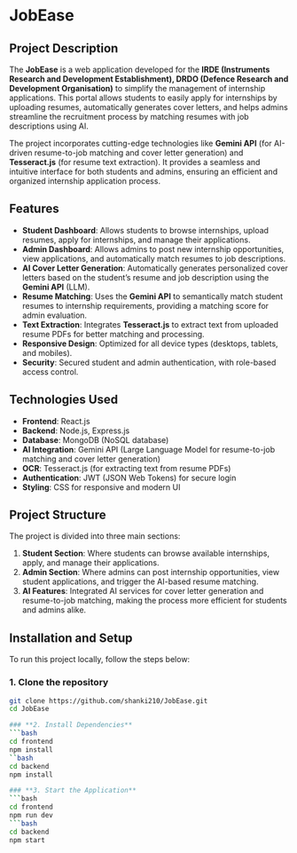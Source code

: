 # **JobEase**

## **Project Description**
The **JobEase** is a web application developed for the **IRDE (Instruments Research and Development Establishment), DRDO (Defence Research and Development Organisation)** to simplify the management of internship applications. This portal allows students to easily apply for internships by uploading resumes, automatically generates cover letters, and helps admins streamline the recruitment process by matching resumes with job descriptions using AI.

The project incorporates cutting-edge technologies like **Gemini API** (for AI-driven resume-to-job matching and cover letter generation) and **Tesseract.js** (for resume text extraction). It provides a seamless and intuitive interface for both students and admins, ensuring an efficient and organized internship application process.

## **Features**
- **Student Dashboard**: Allows students to browse internships, upload resumes, apply for internships, and manage their applications.
- **Admin Dashboard**: Allows admins to post new internship opportunities, view applications, and automatically match resumes to job descriptions.
- **AI Cover Letter Generation**: Automatically generates personalized cover letters based on the student’s resume and job description using the **Gemini API** (LLM).
- **Resume Matching**: Uses the **Gemini API** to semantically match student resumes to internship requirements, providing a matching score for admin evaluation.
- **Text Extraction**: Integrates **Tesseract.js** to extract text from uploaded resume PDFs for better matching and processing.
- **Responsive Design**: Optimized for all device types (desktops, tablets, and mobiles).
- **Security**: Secured student and admin authentication, with role-based access control.

## **Technologies Used**
- **Frontend**: React.js
- **Backend**: Node.js, Express.js
- **Database**: MongoDB (NoSQL database)
- **AI Integration**: Gemini API (Large Language Model for resume-to-job matching and cover letter generation)
- **OCR**: Tesseract.js (for extracting text from resume PDFs)
- **Authentication**: JWT (JSON Web Tokens) for secure login
- **Styling**: CSS for responsive and modern UI

## **Project Structure**
The project is divided into three main sections:
1. **Student Section**: Where students can browse available internships, apply, and manage their applications.
2. **Admin Section**: Where admins can post internship opportunities, view student applications, and trigger the AI-based resume matching.
3. **AI Features**: Integrated AI services for cover letter generation and resume-to-job matching, making the process more efficient for students and admins alike.

## **Installation and Setup**
To run this project locally, follow the steps below:

### **1. Clone the repository**
```bash
git clone https://github.com/shanki210/JobEase.git
cd JobEase

### **2. Install Dependencies**
```bash
cd frontend
npm install
``bash
cd backend
npm install

### **3. Start the Application**
```bash
cd frontend
npm run dev
```bash
cd backend
npm start
